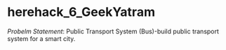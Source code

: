 # herehack_6_GeekYatram
*Probelm Statement*: 
Public Transport System (Bus)-build public transport system for a smart city.

